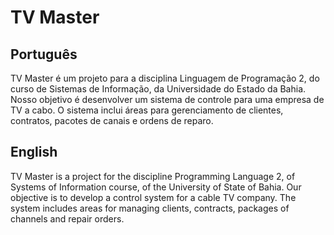 # TV Master
## Português
TV Master é um projeto para a disciplina Linguagem de Programação 2, do curso de Sistemas de Informação, da Universidade do Estado da Bahia. Nosso objetivo é desenvolver um sistema de controle para uma empresa de TV a cabo. O sistema inclui áreas para gerenciamento de clientes, contratos, pacotes de canais e ordens de reparo.

## English
TV Master is a project for the discipline Programming Language 2, of Systems of Information course, of the University of State of Bahia. Our objective is to develop a control system for a cable TV company. The system includes areas for managing clients, contracts, packages of channels and repair orders.
